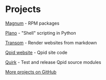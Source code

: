 # Projects

[Magnum](magnum.html) - RPM packages

[Plano](plano.html) - "Shell" scripting in Python

[Transom](transom.html) - Render websites from markdown

[Qpid website](http://svn.apache.org/repos/asf/qpid/site/) - Qpid site code

[Quirk](quirk.html) - Test and release Qpid source modules

[More projects on GitHub](https://github.com/ssorj?tab=repositories)
